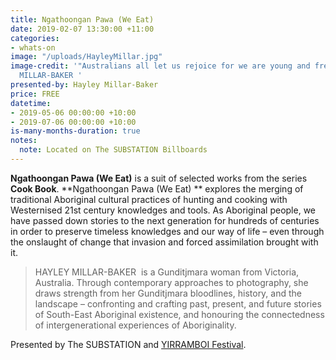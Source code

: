 ```yaml
---
title: Ngathoongan Pawa (We Eat)
date: 2019-02-07 13:30:00 +11:00
categories:
- whats-on
image: "/uploads/HayleyMillar.jpg"
image-credit: '"Australians all let us rejoice for we are young and free" by HAYLEY
  MILLAR-BAKER '
presented-by: Hayley Millar-Baker
price: FREE
datetime:
- 2019-05-06 00:00:00 +10:00
- 2019-07-06 00:00:00 +10:00
is-many-months-duration: true
notes:
  note: Located on The SUBSTATION Billboards
---
```


**Ngathoongan Pawa (We Eat)** is a suit of selected works from the series **Cook Book**. **Ngathoongan Pawa (We Eat) ** explores the merging of traditional Aboriginal cultural practices of hunting and cooking with Westernised 21st century knowledges and tools. As Aboriginal people, we have passed down stories to the next generation for hundreds of centuries in order to preserve timeless knowledges and our way of life – even through the onslaught of change that invasion and forced assimilation brought with it. 

> HAYLEY MILLAR-BAKER  is a Gunditjmara woman from Victoria, Australia. Through contemporary approaches to photography, she draws strength from her Gunditjmara bloodlines, history, and the landscape – confronting and crafting past, present, and future stories of South-East Aboriginal existence, and honouring the connectedness of intergenerational experiences of Aboriginality. 

Presented by The SUBSTATION and [YIRRAMBOI Festival](https://yirramboi.net.au/). 
